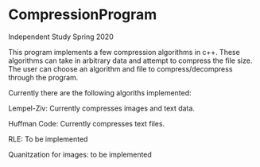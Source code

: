 # CompressionProgram
Independent Study Spring 2020

This program implements a few compression algorithms in c++. These algorithms can take in arbitrary data and attempt to compress the file size. The user can choose an algorithm and file to compress/decompress through the program.



Currently there are the following algoriths implemented:

Lempel-Ziv: Currently compresses images and text data.

Huffman Code: Currently compresses text files.

RLE: To be implemented

Quanitzation for images: to be implemented
